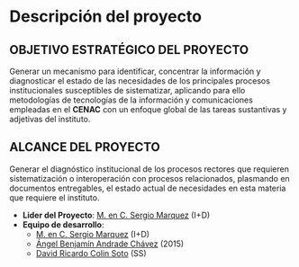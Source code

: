 # Descripción del proyecto

## OBJETIVO ESTRATÉGICO DEL PROYECTO
Generar un mecanismo para identificar, concentrar la información y diagnosticar el estado de las necesidades de los principales procesos institucionales susceptibles de sistematizar, aplicando para ello metodologías de tecnologías de la información y comunicaciones empleadas en el **CENAC** con un enfoque global de las tareas sustantivas y adjetivas del instituto.

## ALCANCE DEL PROYECTO
Generar el diagnóstico institucional de los procesos rectores que requieren sistematización o interoperación con procesos relacionados, plasmando en documentos entregables, el estado actual de necesidades en esta materia que requiere el instituto.

* **Lider del Proyecto**: [M. en C. Sergio Marquez](http://wikicenac.cf/index.php/Sergio_Antonio_M%C3%A1rquez_De_Silva) (I+D) 
* **Equipo de desarrollo**: 
    * [M. en C. Sergio Marquez](http://wikicenac.cf/index.php/Sergio_Antonio_M%C3%A1rquez_De_Silva) (I+D) 
    * [Ángel Benjamín Andrade Chávez](http://wikicenac.cf/index.php/%C3%81ngel_Benjam%C3%ADn_Andrade_Ch%C3%A1vez) (2015)     
    * [David Ricardo Colin Soto](http://wikicenac.cf/index.php/David_Ricardo_Colin_Soto) (SS)     